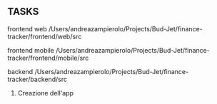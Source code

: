 ## TASKS

frontend web /Users/andreazampierolo/Projects/Bud-Jet/finance-tracker/frontend/web/src

frontend mobile /Users/andreazampierolo/Projects/Bud-Jet/finance-tracker/frontend/mobile/src

backend /Users/andreazampierolo/Projects/Bud-Jet/finance-tracker/backend/src

1. Creazione dell'app 